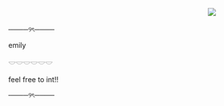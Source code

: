 ㅤㅤㅤㅤㅤㅤㅤㅤㅤㅤㅤㅤㅤㅤㅤㅤㅤㅤㅤㅤㅤㅤㅤㅤㅤㅤㅤㅤㅤㅤㅤ![](https://komarev.com/ghpvc/?username=2inq&color=bdbdbd&style=flat-square&label=visits)

────୨ৎ────

emily

𓎟𓎟𓎟𓎟𓎟𓎟

feel free to int!!

────୨ৎ────
